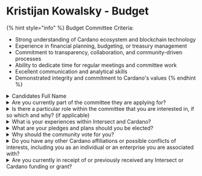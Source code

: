 # Kristijan Kowalsky - Budget

{% hint style="info" %}
Budget Committee Criteria:&#x20;

* Strong understanding of Cardano ecosystem and blockchain technology
* Experience in financial planning, budgeting, or treasury management
* Commitment to transparency, collaboration, and community-driven processes
* Ability to dedicate time for regular meetings and committee work
* Excellent communication and analytical skills
* Demonstrated integrity and commitment to Cardano's values
{% endhint %}

<details>

<summary>Candidates Full Name</summary>

Kristijan Kowalsky

</details>



<details>

<summary>Are you currently part of the committee they are applying for?</summary>

No&#x20;

</details>



<details>

<summary>Is there a particular role within the committee that you are interested in, if so which and why? (if applicable)</summary>

Yes, I am particularly interested in serving as a Voting Member on the Budget Committee. My extensive background in management, investment consulting, and client relations equips me to contribute effectively in this role. Leadership Experience: I served as a country manager for a multinational IT engineering company for four years, where I was responsible for strategic planning, budget oversight, and operational leadership at an international level.&#x20;

Investment and Startup Expertise: As a startup coach and investment consultant in Croatia, I guided emerging businesses through critical growth phases and provided insights on investment opportunities, honing my ability to assess value and allocate resources wisely. Current Role in the Cardano Ecosystem: Currently, I am a Client Partner at Modus Create, managing relationships with IOG and Intersect. I actively support other blockchain startups within the Cardano ecosystem, which has deepened my understanding of the unique financial and operational challenges in this space.&#x20;

Being a Voting Member of the Budget Committee would allow me to leverage my experience to ensure effective resource allocation and strategic financial planning for Cardano. I am already heavily involved in the community and am passionate about contributing my expertise to further develop this Movement for Change.

</details>



<details>

<summary>What is your experiences within Intersect and Cardano?</summary>

Since mid-2023, I have been a driving force in building the Intersect MBO, serving as a key liaison between Tweag and Intersect. I have played a role in developing the OSPO and spearheading business initiatives centered around the Cardano network. I am actively consulting on multiple business projects that are building their solutions on Cardano. Additionally, I maintain strong connections with IOG's executive development team on matters related to Cardano's development. Most recently, I facilitated the completion of Genesis Ouroboros, showcasing my commitment and impact on our latest efforts.

</details>



<details>

<summary>What are your pledges and plans should you be elected?</summary>

I pledge to leverage my extensive experience and deep connections within the Cardano community to further the platform's aspirational goals. My plans include:&#x20;

Strategic Financial Oversight: As a Voting Member on the Budget Committee, I will ensure that resources are allocated efficiently to projects that drive innovation and add significant value to the Cardano platform. Fostering Innovation: I plan to support and mentor startups within the Cardano ecosystem, utilizing my background as a startup coach and investment consultant to help them succeed.&#x20;

Strengthening Collaborations: By leveraging my relationships with established development teams and other key stakeholders, I aim to enhance collaboration and streamline efforts toward building Cardano. Bringing multiple qualified development teams to drive the innovation further. Enhancing the OSPO and Business Initiatives: I will continue to develop the Open Source Project Office (OSPO) and spearhead business initiatives that expand Cardano's reach and impact.&#x20;

Promoting Transparency and Inclusivity: I am committed to ensuring that the committee's decisions are transparent and that community feedback is actively sought and considered.

</details>



<details>

<summary>Why should the community vote for you?</summary>

The community should vote for me because:&#x20;

Proven Leadership: With four years as a country manager for a multinational IT engineering company, I bring strong leadership and strategic planning skills.&#x20;

Expertise in Startup and Investment Consulting: My experience as a startup coach and investment consultant equips me to assess and support projects that can propel Cardano forward.&#x20;

Active Involvement in Cardano: As a Client Partner at Modus Create, I manage relationships with IOG and Intersect, actively assisting blockchain startups within the Cardano platform.&#x20;

Demonstrated Commitment: I have been instrumental in building the Intersect MBO since mid-2023 and have contributed to significant milestones like facilitating the completion of Genesis Ouroboros. Vision for the Future: My altruistic vision aligns with Cardano's mission to redefine decentralized technology. I am dedicated to contributing my expertise to help build this progressive blockchain platform.

</details>



<details>

<summary>Do you have any other Cardano affiliations or possible conflicts of interests, including you as an individual or an enterprise you are associated with?</summary>

I am working as a professional with IOG and Intersect to develop Cardano through Modus Create / Tweag.

</details>



<details>

<summary>Are you currently in receipt of or previously received any Intersect or Cardano funding or grant?</summary>

No&#x20;

</details>
